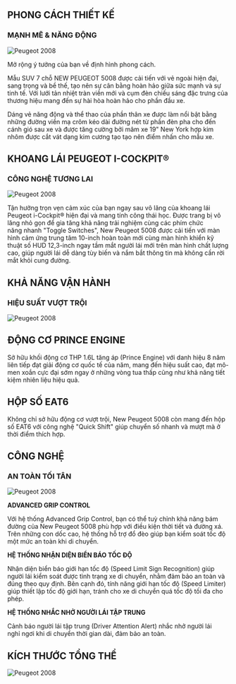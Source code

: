 ## PHONG CÁCH THIẾT KẾ

### MẠNH MẼ & NĂNG ĐỘNG

<div class="relative w-full" style={{aspectRatio: "5/2"}}>
<Image src="https://res.cloudinary.com/dfhheac8o/image/upload/v1692610859/copy-of-peugeot-5008-2020-025-fr-n5008.825576.43_lj5bls.webp" alt="Peugeot 2008" fill={true} />
</div>

Mở rộng ý tưởng của bạn về định hình phong cách.

Mẫu SUV 7 chỗ NEW PEUGEOT 5008 được cải tiến với vẻ ngoài hiện đại, sang trọng và bề thế, tạo nên sự cân bằng hoàn hảo giữa sức mạnh và sự tinh tế. Với lưới tản nhiệt tràn viền mới và cụm đèn chiếu sáng đặc trưng của thương hiệu mang đến sự hài hòa hoàn hảo cho phần đầu xe.

Dáng vẻ năng động và thể thao của phần thân xe được làm nổi bật bằng những đường viền mạ crôm kéo dài đường nét từ phần đèn pha cho đến cánh gió sau xe và được tăng cường bởi mâm xe 19" New York hợp kim nhôm được cắt vát dạng kim cương tạo tạo nên điểm nhấn cho mẫu xe.

## KHOANG LÁI PEUGEOT I-COCKPIT®

### CÔNG NGHỆ TƯƠNG LAI

<div class="relative w-full" style={{aspectRatio: "5/2"}}>
<Image src="https://res.cloudinary.com/dfhheac8o/image/upload/v1692610859/peugeot-5008-2020-042-fr-n5008.806916.43_ndjtrt.webp" alt="Peugeot 2008" fill={true} />
</div>

Tận hưởng trọn vẹn cảm xúc của bạn ngay sau vô lăng của khoang lái Peugeot i-Cockpit® hiện đại và mang tính công thái học. Được trang bị vô lăng nhỏ gọn để gia tăng khả năng trải nghiệm cùng các phím chức năng nhanh "Toggle Switches", New Peugeot 5008 được cải tiến với màn hình cảm ứng trung tâm 10-inch hoàn toàn mới cùng màn hình khiển kỹ thuật số HUD 12,3-inch ngay tầm mắt người lái mới trên màn hình chất lượng cao, giúp người lái dễ dàng tùy biến và nắm bắt thông tin mà không cần rời mắt khỏi cung đường.

## KHẢ NĂNG VẬN HÀNH

### HIỆU SUẤT VƯỢT TRỘI

<div class="relative w-full" style={{aspectRatio: "5/2"}}>
<Image src="https://res.cloudinary.com/dfhheac8o/image/upload/v1692610859/copy-of-peugeot-5008-2020-022-fr-n5008.825575.43_dtujtn.webp" alt="Peugeot 2008" fill={true} />
</div>

## **ĐỘNG CƠ PRINCE ENGINE**

Sở hữu khối động cơ THP 1.6L tăng áp (Prince Engine) với danh hiệu 8 năm liên tiếp đạt giải động cơ quốc tế của năm, mang đến hiệu suất cao, đạt mô-men xoắn cực đại sớm ngay ở những vòng tua thấp cũng như khả năng tiết kiệm nhiên liệu hiệu quả.

## **HỘP SỐ EAT6**

Không chỉ sở hữu động cơ vượt trội, New Peugeot 5008 còn mang đến hộp số EAT6 với công nghệ "Quick Shift" giúp chuyển số nhanh và mượt mà ở thời điểm thích hợp.

## **CÔNG NGHỆ**

### **AN TOÀN TỐI TÂN**

<div class="relative w-full" style={{aspectRatio: "5/2"}}>
<Image src="https://res.cloudinary.com/dfhheac8o/image/upload/v1692610858/cam-bien-5008.807758.43_gqrb4d.webp" alt="Peugeot 2008" fill={true} />
</div>

**ADVANCED GRIP CONTROL**

Với hệ thống Advanced Grip Control, bạn có thể tuỳ chỉnh khả năng bám đường của New Peugeot 5008 phù hợp với điều kiện thời tiết và đường xá. Trên những con dốc cao, hệ thống hỗ trợ đổ đèo giúp bạn kiểm soát tốc độ một mức an toàn khi di chuyển.

**HỆ THỐNG NHẬN DIỆN BIỂN BÁO TỐC ĐỘ**

Nhận diện biển báo giới hạn tốc độ (Speed Limit Sign Recognition) giúp người lái kiểm soát được tình trạng xe di chuyển, nhằm đảm bảo an toàn và đúng theo quy định. Bên cạnh đó, tính năng giới hạn tốc độ (Speed Limiter) giúp thiết lập tốc độ giới hạn, tránh cho xe di chuyển quá tốc độ tối đa cho phép.

**HỆ THỐNG NHẮC NHỞ NGƯỜI LÁI TẬP TRUNG**

Cảnh báo người lái tập trung (Driver Attention Alert) nhắc nhở người lái nghỉ ngơi khi di chuyển thời gian dài, đảm bảo an toàn.

## KÍCH THƯỚC TỔNG THỂ

<div class="relative w-full" style={{aspectRatio: "5/2"}}>
<Image src="https://res.cloudinary.com/dfhheac8o/image/upload/v1692610858/1-01.807757.43_x5aqtc.webp" alt="Peugeot 2008" fill={true} />
</div>
